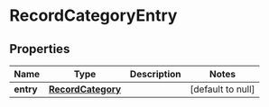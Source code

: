# RecordCategoryEntry

## Properties
Name | Type | Description | Notes
------------ | ------------- | ------------- | -------------
**entry** | [**RecordCategory**](RecordCategory.md) |  | [default to null]



